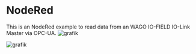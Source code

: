 # NodeRed
This is an NodeRed example to read data from an WAGO IO-FIELD IO-Link Master via OPC-UA.
![grafik](https://github.com/MichaelDrostWago/NodeRed/assets/113338718/988d1f64-d9ef-45a9-bf81-9638eb792f1a)



![grafik](https://github.com/MichaelDrostWago/NodeRed/assets/113338718/ca959f30-2646-4d4e-a502-acd095e83bbc)
